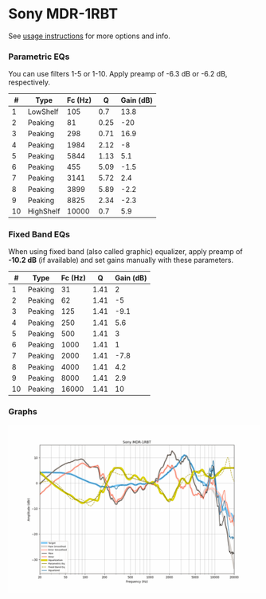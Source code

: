 # Sony MDR-1RBT
See [usage instructions](https://github.com/jaakkopasanen/AutoEq#usage) for more options and info.

### Parametric EQs
You can use filters 1-5 or 1-10. Apply preamp of -6.3 dB or -6.2 dB, respectively.

|   # | Type      |   Fc (Hz) |    Q |   Gain (dB) |
|-----|-----------|-----------|------|-------------|
|   1 | LowShelf  |       105 | 0.7  |        13.8 |
|   2 | Peaking   |        81 | 0.25 |       -20   |
|   3 | Peaking   |       298 | 0.71 |        16.9 |
|   4 | Peaking   |      1984 | 2.12 |        -8   |
|   5 | Peaking   |      5844 | 1.13 |         5.1 |
|   6 | Peaking   |       455 | 5.09 |        -1.5 |
|   7 | Peaking   |      3141 | 5.72 |         2.4 |
|   8 | Peaking   |      3899 | 5.89 |        -2.2 |
|   9 | Peaking   |      8825 | 2.34 |        -2.3 |
|  10 | HighShelf |     10000 | 0.7  |         5.9 |

### Fixed Band EQs
When using fixed band (also called graphic) equalizer, apply preamp of **-10.2 dB** (if available) and set gains manually with these parameters.

|   # | Type    |   Fc (Hz) |    Q |   Gain (dB) |
|-----|---------|-----------|------|-------------|
|   1 | Peaking |        31 | 1.41 |         2   |
|   2 | Peaking |        62 | 1.41 |        -5   |
|   3 | Peaking |       125 | 1.41 |        -9.1 |
|   4 | Peaking |       250 | 1.41 |         5.6 |
|   5 | Peaking |       500 | 1.41 |         3   |
|   6 | Peaking |      1000 | 1.41 |         1   |
|   7 | Peaking |      2000 | 1.41 |        -7.8 |
|   8 | Peaking |      4000 | 1.41 |         4.2 |
|   9 | Peaking |      8000 | 1.41 |         2.9 |
|  10 | Peaking |     16000 | 1.41 |        10   |

### Graphs
![](./Sony%20MDR-1RBT.png)
